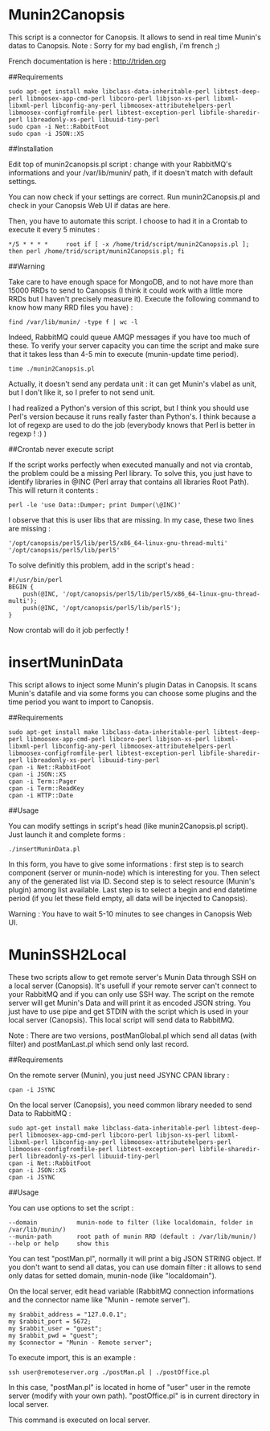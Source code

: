 Munin2Canopsis
==============

This script is a connector for Canopsis. It allows to send in real time Munin's datas to Canopsis.
Note : Sorry for my bad english, i'm french ;) 

French documentation is here : http://triden.org

##Requirements


    sudo apt-get install make libclass-data-inheritable-perl libtest-deep-perl libmoosex-app-cmd-perl libcoro-perl libjson-xs-perl libxml-libxml-perl libconfig-any-perl libmoosex-attributehelpers-perl libmoosex-configfromfile-perl libtest-exception-perl libfile-sharedir-perl libreadonly-xs-perl libuuid-tiny-perl
    sudo cpan -i Net::RabbitFoot
    sudo cpan -i JSON::XS


##Installation


Edit top of munin2canopsis.pl script : change with your RabbitMQ's informations and your /var/lib/munin/ path, if it doesn't match with default settings.

You can now check if your settings are correct. Run munin2Canopsis.pl and check in your Canopsis Web UI if datas are here.

Then, you have to automate this script. I choose to had it in a Crontab to execute it every 5 minutes :

    */5 * * * *     root if [ -x /home/trid/script/munin2Canopsis.pl ]; then perl /home/trid/script/munin2Canopsis.pl; fi

##Warning

Take care to have enough space for MongoDB, and to not have more than 15000 RRDs to send to Canopsis (I think it could work with a little more RRDs but I haven't precisely measure it).
Execute the following command to know how many RRD files you have) :

    find /var/lib/munin/ -type f | wc -l  

Indeed, RabbitMQ could queue AMQP messages if you have too much of these. To verify your server capacity you can time the script and make sure that it takes less than 4-5 min to execute (munin-update time period).

    time ./munin2Canopsis.pl

Actually, it doesn't send any perdata unit : it can get Munin's vlabel as unit, but I don't like it, so I prefer to not send unit.

I had realized a Python's version of this script, but I think you should use Perl's version because it runs really faster than Python's. I think because a lot of regexp are used to do the job (everybody knows that Perl is better in regexp ! :) )

##Crontab never execute script

If the script works perfectly when executed manually and not via crontab, the problem could be a missing Perl library. To solve this, you just have to identify libraries in @INC (Perl array that contains all libraries Root Path).
This will return it contents :

    perl -le 'use Data::Dumper; print Dumper(\@INC)'

I observe that this is user libs that are missing. In my case, these two lines are missing :

    '/opt/canopsis/perl5/lib/perl5/x86_64-linux-gnu-thread-multi'
    '/opt/canopsis/perl5/lib/perl5'
    
To solve definitly this problem, add in the script's head :

    #!/usr/bin/perl
    BEGIN {
        push(@INC, '/opt/canopsis/perl5/lib/perl5/x86_64-linux-gnu-thread-multi');
        push(@INC, '/opt/canopsis/perl5/lib/perl5');
    }

Now crontab will do it job perfectly !

insertMuninData
===============

This script allows to inject some Munin's plugin Datas in Canopsis. It scans Munin's datafile and via some forms you can choose some plugins and the time period you want to import to Canopsis.

##Requirements

    sudo apt-get install make libclass-data-inheritable-perl libtest-deep-perl libmoosex-app-cmd-perl libcoro-perl libjson-xs-perl libxml-libxml-perl libconfig-any-perl libmoosex-attributehelpers-perl libmoosex-configfromfile-perl libtest-exception-perl libfile-sharedir-perl libreadonly-xs-perl libuuid-tiny-perl
    cpan -i Net::RabbitFoot
    cpan -i JSON::XS
    cpan -i Term::Pager
    cpan -i Term::ReadKey
    cpan -i HTTP::Date
    
##Usage

You can modify settings in script's head (like munin2Canopsis.pl script).
Just launch it and complete forms :

    ./insertMuninData.pl
    
In this form, you have to give some informations : first step is to search component (server or munin-node) which is interesting for you. Then select any of the generated list via ID.
Second step is to select resource (Munin's plugin) among list available. 
Last step is to select a begin and end datetime period (if you let these field empty, all data will be injected to Canopsis).

Warning : You have to wait 5-10 minutes to see changes in Canopsis Web UI.

MuninSSH2Local
==============

These two scripts allow to get remote server's Munin Data through SSH on a local server (Canopsis). It's usefull if your remote server can't connect to your RabbitMQ and if you can only use SSH way.
The script on the remote server will get Munin's Data and will print it as encoded JSON string. You just have to use pipe and get STDIN with the script which is used in your local server (Canopsis). This local script will send data to RabbitMQ.

Note : There are two versions, postManGlobal.pl which send all datas (with filter) and postManLast.pl which send only last record.

##Requirements

On the remote server (Munin), you just need JSYNC CPAN library : 

    cpan -i JSYNC
    
On the local server (Canopsis), you need common library needed to send Data to RabbitMQ :

    sudo apt-get install make libclass-data-inheritable-perl libtest-deep-perl libmoosex-app-cmd-perl libcoro-perl libjson-xs-perl libxml-libxml-perl libconfig-any-perl libmoosex-attributehelpers-perl libmoosex-configfromfile-perl libtest-exception-perl libfile-sharedir-perl libreadonly-xs-perl libuuid-tiny-perl
    cpan -i Net::RabbitFoot
    cpan -i JSON::XS
    cpan -i JSYNC
    
##Usage

You can use options to set the script :

    --domain           munin-node to filter (like localdomain, folder in /var/lib/munin/)
    --munin-path       root path of munin RRD (default : /var/lib/munin/)
    --help or help     show this
    
You can test "postMan.pl", normally it will print a big JSON STRING object. If you don't want to send all datas, you can use domain filter : it allows to send only datas for setted domain, munin-node (like "localdomain").

On the local server, edit head variable (RabbitMQ connection informations and the connector name like "Munin - remote server").

    my $rabbit_address = "127.0.0.1";
    my $rabbit_port = 5672;
    my $rabbit_user = "guest";
    my $rabbit_pwd = "guest";
    my $connector = "Munin - Remote server";


To execute import, this is an example :

    ssh user@remoteserver.org ./postMan.pl | ./postOffice.pl
    
In this case, "postMan.pl" is located in home of "user" user in the remote server (modify with your own path). 
"postOffice.pl" is in current directory in local server.

This command is executed on local server.

